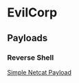 # EvilCorp

## Payloads
  
### Reverse Shell
[Simple Netcat Payload](cheatsheets/payloads/reverse_shell/simple_netcat.md)


